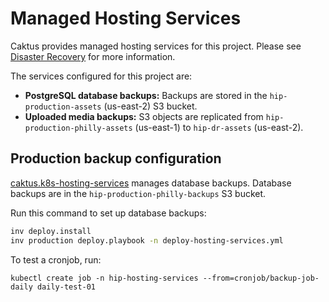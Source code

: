 # Managed Hosting Services

Caktus provides managed hosting services for this project. Please see [Disaster
Recovery](https://caktus.github.io/developer-documentation/reference/disaster-recovery/)
for more information.

The services configured for this project are:
* **PostgreSQL database backups:** Backups are stored in the `hip-production-assets` (us-east-2) S3 bucket.
* **Uploaded media backups:** S3 objects are replicated from `hip-production-philly-assets` (us-east-1) to `hip-dr-assets` (us-east-2). 

## Production backup configuration

[caktus.k8s-hosting-services](https://github.com/caktus/ansible-role-k8s-hosting-services)
manages database backups. Database backups are in the `hip-production-philly-backups` S3 bucket.

Run this command to set up database backups:

```sh
inv deploy.install
inv production deploy.playbook -n deploy-hosting-services.yml
```

To test a cronjob, run:

```
kubectl create job -n hip-hosting-services --from=cronjob/backup-job-daily daily-test-01
```